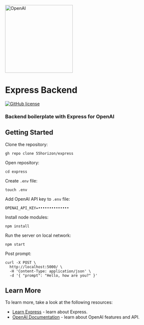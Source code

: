 <a href="https://github.com/55horizon/express"><img src="https://bafybeibcao3s4l2uqfkurybtgnbtpxpsaidmdci7gu45pdvicrrjpq4tpq.ipfs.dweb.link/" width="220" alt="OpenAI"></a>

###

# Express Backend

[![GitHub license](https://img.shields.io/badge/license-MIT-blue.svg)](https://github.com/55horizon/express/blob/master/LICENSE.md)

### Backend boilerplate with Express for OpenAI

## Getting Started

Clone the repository:

```
gh repo clone 55horizon/express
```

Open repository:

```
cd express
```

Create `.env` file:

```
touch .env
```

Add OpenAI API key to `.env` file:

```
OPENAI_API_KEY=••••••••••••••
```

Install node modules:

```
npm install
```

Run the server on local network:

```
npm start
```

Post prompt:

```
curl -X POST \
  http://localhost:5000/ \
  -H 'Content-Type: application/json' \
  -d '{ "prompt": "Hello, how are you?" }'
```

## Learn More

To learn more, take a look at the following resources:

- [Learn Express](https://expressjs.com/en/starter/installing.html) - learn about Express.
- [OpenAI Documentation](https://platform.openai.com/docs/introduction) - learn about OpenAI features and API.

